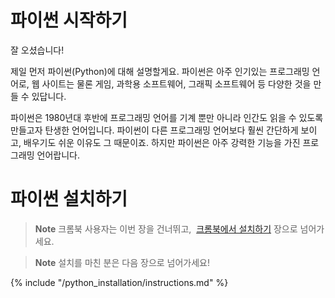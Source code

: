 # 파이썬 시작하기

잘 오셨습니다!

제일 먼저 파이썬(Python)에 대해 설명할게요. 파이썬은 아주 인기있는 프로그래밍 언어로, 웹 사이트는 물론 게임, 과학용 소프트웨어, 그래픽 소프트웨어 등 다양한 것을 만들 수 있답니다.

파이썬은 1980년대 후반에 프로그래밍 언어를 기계 뿐만 아니라 인간도 읽을 수 있도록 만들고자 탄생한 언어입니다. 파이썬이 다른 프로그래밍 언어보다 훨씬 간단하게 보이고, 배우기도 쉬운 이유도 그 때문이죠. 하지만 파이썬은 아주 강력한 기능을 가진 프로그래밍 언어랍니다.

# 파이썬 설치하기

> **Note** 크롬북 사용자는 이번 장을 건너뛰고,  [크롬북에서 설치하기](../chromebook_setup/README.md) 장으로 넘어가세요.


> **Note** 설치를 마친 분은 다음 장으로 넘어가세요!


{% include "/python_installation/instructions.md" %}

